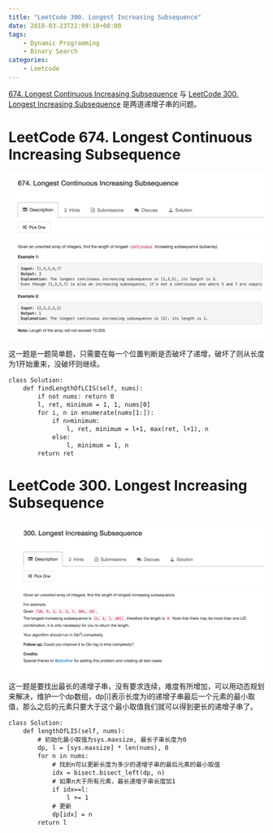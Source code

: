 ```yaml
---
title: "LeetCode 300. Longest Increasing Subsequence"
date: 2018-03-23T22:09:18+08:00
tags:
    - Dynamic Programming
    - Binary Search
categories:
    - Leetcode
---
```


[674. Longest Continuous Increasing Subsequence](https://leetcode.com/problems/longest-continuous-increasing-subsequence/description/) 与 [LeetCode 300. Longest Increasing Subsequence](https://leetcode.com/problems/longest-increasing-subsequence/description/) 是两道递增子串的问题。

# LeetCode 674. Longest Continuous Increasing Subsequence

![674](/images/leetcode/674_1.png)

这一题是一题简单题，只需要在每一个位置判断是否破坏了递增，破坏了则从长度为1开始重来，没破坏则继续。

```
class Solution:
    def findLengthOfLCIS(self, nums):
        if not nums: return 0
        l, ret, minimum = 1, 1, nums[0]
        for i, n in enumerate(nums[1:]):
            if n>minimum:
                l, ret, minimum = l+1, max(ret, l+1), n
            else:
                l, minimum = 1, n
        return ret
```

# LeetCode 300. Longest Increasing Subsequence

![300](/images/leetcode/300_1.png)

这一题是要找出最长的递增子串，没有要求连续，难度有所增加，可以用动态规划来解决，维护一个dp数组，dp[i]表示长度为i的递增子串最后一个元素的最小取值，那么之后的元素只要大于这个最小取值我们就可以得到更长的递增子串了。

```
class Solution:
    def lengthOfLIS(self, nums):
    	# 初始化最小取值为sys.maxsize, 最长子串长度为0
        dp, l = [sys.maxsize] * len(nums), 0
        for n in nums:
        	# 找到n可以更新长度为多少的递增子串的最后元素的最小取值
            idx = bisect.bisect_left(dp, n)
            # 如果n大于所有元素，最长递增子串长度加1
            if idx==l:
                l += 1
            # 更新
            dp[idx] = n
        return l
```

